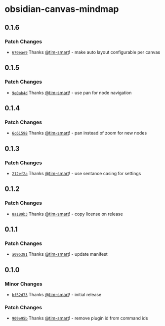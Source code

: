 # obsidian-canvas-mindmap

## 0.1.6

### Patch Changes

- [`670eae9`](https://github.com/tim-smart/effect-obsidian/commit/670eae9c8f3caff8671715d561315a59b514dfa2) Thanks [@tim-smart](https://github.com/tim-smart)! - make auto layout configurable per canvas

## 0.1.5

### Patch Changes

- [`9e0ab4d`](https://github.com/tim-smart/effect-obsidian/commit/9e0ab4d89e9ca56383cfd3b899f475b7590500ce) Thanks [@tim-smart](https://github.com/tim-smart)! - use pan for node navigation

## 0.1.4

### Patch Changes

- [`6c61598`](https://github.com/tim-smart/effect-obsidian/commit/6c6159867c79c88df551d111f0431d5de54786d5) Thanks [@tim-smart](https://github.com/tim-smart)! - pan instead of zoom for new nodes

## 0.1.3

### Patch Changes

- [`212ef2a`](https://github.com/tim-smart/effect-obsidian/commit/212ef2ad7528f1f76b90077fcd533aceb930e7cf) Thanks [@tim-smart](https://github.com/tim-smart)! - use sentance casing for settings

## 0.1.2

### Patch Changes

- [`8a189b3`](https://github.com/tim-smart/effect-obsidian/commit/8a189b3006627b4a93714ab2e04435f811514f69) Thanks [@tim-smart](https://github.com/tim-smart)! - copy license on release

## 0.1.1

### Patch Changes

- [`a095381`](https://github.com/tim-smart/effect-obsidian/commit/a09538163ec02060e5cd0110a8b324d3c67e5f9b) Thanks [@tim-smart](https://github.com/tim-smart)! - update manifest

## 0.1.0

### Minor Changes

- [`bf52d73`](https://github.com/tim-smart/effect-obsidian/commit/bf52d73860fbd451c78f74ca5d4fb2124d4ba824) Thanks [@tim-smart](https://github.com/tim-smart)! - initial release

### Patch Changes

- [`909e95b`](https://github.com/tim-smart/effect-obsidian/commit/909e95bf75bc673adf878e2d751782c1d0a36985) Thanks [@tim-smart](https://github.com/tim-smart)! - remove plugin id from command ids
